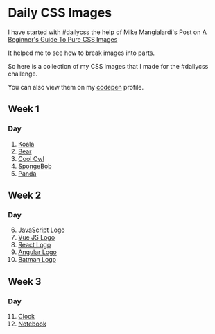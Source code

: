 # Daily CSS Images
I have started with #dailycss the help of Mike Mangialardi's Post on [A Beginner's Guide To Pure CSS Images](https://codepen.io/mikemang/post/a-beginner-s-guide-to-pure-css-images)

It helped me to see how to break images into parts.

So here is a collection of my CSS images that I made for the #dailycss challenge.

You can also view them on my [codepen](https://codepen.io/pramesha) profile.

## Week 1
### Day
1. [Koala](https://codepen.io/pramesha/pen/xxZqooz)
2. [Bear](https://codepen.io/pramesha/pen/zYrwNeE)
3. [Cool Owl](https://codepen.io/pramesha/pen/MWKmdvZ)
4. [SpongeBob](https://codepen.io/pramesha/pen/QWygavN)
5. [Panda](https://codepen.io/pramesha/pen/QWyMbRx)

## Week 2
### Day
6. [JavaScript Logo](https://codepen.io/pramesha/pen/vYLeWXX)
7. [Vue JS Logo](https://codepen.io/pramesha/pen/QWyONZv)
8. [React Logo](https://codepen.io/pramesha/pen/BajmqNg)
9. [Angular Logo](https://codepen.io/pramesha/pen/mdVpWgK)
10. [Batman Logo](https://codepen.io/pramesha/pen/oNbpPdZ)

## Week 3
### Day
11. [Clock](https://codepen.io/pramesha/full/xxZWKER)
12. [Notebook](https://codepen.io/pramesha/full/bGEvvxe)
